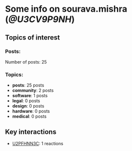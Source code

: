 # Some info on sourava.mishra (_@U3CV9P9NH_)


## Topics of interest

### Posts: 

Number of posts: 25

### Topics:

* __posts__: 25 posts
* __community__: 2 posts
* __software__: 1 posts
* __legal__: 0 posts
* __design__: 0 posts
* __hardware__: 0 posts
* __medical__: 0 posts

## Key interactions 

* [U2PFHNN3C](./U2PFHNN3C.md): 1 reactions
